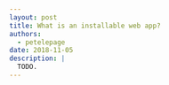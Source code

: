 ```yaml
---
layout: post
title: What is an installable web app?
authors:
  - petelepage
date: 2018-11-05
description: |
  TODO.
---
```

